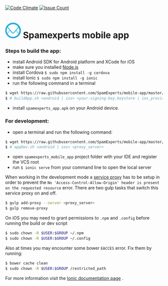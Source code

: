 [![Code Climate](https://codeclimate.com/github/SpamExperts/mobile-app/badges/gpa.svg)](https://codeclimate.com/github/SpamExperts/mobile-app) [![Issue Count](https://codeclimate.com/github/SpamExperts/mobile-app/badges/issue_count.svg)](https://codeclimate.com/github/SpamExperts/mobile-app)

# ![](img/se_logo.png) Spamexperts mobile app

### Steps to build the app:

- install Android SDK for Android platform and XCode for iOS
- make sure you installed [Node.js](http://nodejs.org/)
- install Cordova `$ sudo npm install -g cordova`
- install Ionic `$ sudo npm install -g ionic`
- run the following command in a terminal
```bash
$ wget https://raw.githubusercontent.com/SpamExperts/mobile-app/master/src/scripts/buildApp.sh && bash buildApp.sh <android | ios>
$ # buildApp.sh <android | ios> <your-signing-key.keystore | ios_provisioning_profile> <debug>
```
- install `spamexperts_app.apk` on your Android device.

### For development:
- open a terminal and run the following command:
```bash
$ wget https://raw.githubusercontent.com/SpamExperts/mobile-app/master/src/scripts/appDev.sh && bash appDev.sh <android | ios> <proxy_server>
$ # appDev.sh <android | ios> <proxy_server>
```
- open `spamexperts_mobile_app` project folder with your IDE and register the VCS root
- run `$ ionic serve` from your command line to open the local server

When working in the development mode a [service proxy](http://ionicframework.com/docs/cli/test.html) has to be setup in order to prevent the `No 'Access-Control-Allow-Origin' header is present on the requested resource` error.
There are two gulp tasks that switch this service proxy on and off.
```bash
$ gulp add-proxy --server <proxy_server>
$ gulp remove-proxy
```

On iOS you may need to grant permissions to `.npm` and `.config` before running the build or dev script
```bash
$ sudo chown -R $USER:$GROUP ~/.npm
$ sudo chown -R $USER:$GROUP ~/.config
```
Also at times you may encounter some bower `EACCES` error. Fix them by running:
```bash
$ bower cache clean
$ sudo chown -R $USER:$GROUP /restricted_path
```

For more information visit the [Ionic documentation page](http://ionicframework.com/docs/guide/) .
